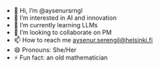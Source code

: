 - 👋 Hi, I’m @aysenursrngl
- 👀 I’m interested in AI and innovation
- 🌱 I’m currently learning LLMs
- 💞️ I’m looking to collaborate on PM
- 📫 How to reach me aysenur.serengil@helsinki.fi
- 😄 Pronouns: She/Her
- ⚡ Fun fact: an old mathematician

<!---
aysenursrngl/aysenursrngl is a ✨ special ✨ repository because its `README.md` (this file) appears on your GitHub profile.
You can click the Preview link to take a look at your changes.
--->
